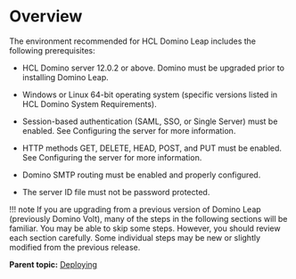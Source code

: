 # Overview

The environment recommended for HCL Domino Leap includes the following prerequisites:

- HCL Domino server 12.0.2 or above. Domino must be upgraded prior to installing Domino Leap.

- Windows or Linux 64-bit operating system (specific versions listed in HCL Domino System Requirements).

- Session-based authentication (SAML, SSO, or Single Server) must be enabled. See Configuring the server for more information.

- HTTP methods GET, DELETE, HEAD, POST, and PUT must be enabled. See Configuring the server for more information.

- Domino SMTP routing must be enabled and properly configured.

- The server ID file must not be password protected.

!!! note
    If you are upgrading from a previous version of Domino Leap (previously Domino Volt), many of the steps in the following sections will be familiar. You may be able to skip some steps. However, you should review each section carefully. Some individual steps may be new or slightly modified from the previous release.


**Parent topic:** [Deploying](dleap_deploying.md)